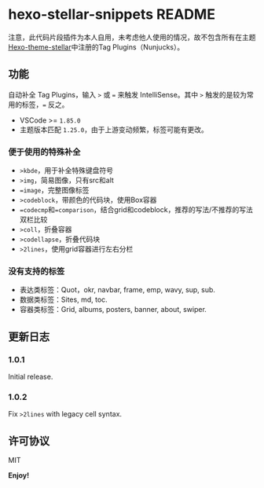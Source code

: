 # hexo-stellar-snippets README

注意，此代码片段插件为本人自用，未考虑他人使用的情况，故不包含所有在主题[Hexo-theme-stellar](https://github.com/xaoxuu/hexo-theme-stellar)中注册的Tag Plugins（Nunjucks）。

## 功能

自动补全 Tag Plugins，输入 `>` 或 `=` 来触发 IntelliSense。其中 `>` 触发的是较为常用的标签，`=` 反之。

- VSCode >= `1.85.0`
- 主题版本匹配 `1.25.0`，由于上游变动频繁，标签可能有更改。

### 便于使用的特殊补全

- `>kbde`，用于补全特殊键盘符号
- `>img`，简易图像，只有src和alt
- `=image`，完整图像标签
- `>codeblock`，带颜色的代码块，使用Box容器
- `=codecmp`和`=comparison`，结合grid和codeblock，推荐的写法/不推荐的写法双栏比较
- `>coll`，折叠容器
- `>codellapse`，折叠代码块
- `>2lines`，使用grid容器进行左右分栏

### 没有支持的标签

- 表达类标签：Quot，okr, navbar, frame, emp, wavy, sup, sub.
- 数据类标签：Sites, md, toc.
- 容器类标签：Grid, albums, posters, banner, about, swiper.

## 更新日志

### 1.0.1

Initial release.

### 1.0.2

Fix `>2lines` with legacy cell syntax.

## 许可协议

MIT

**Enjoy!**
